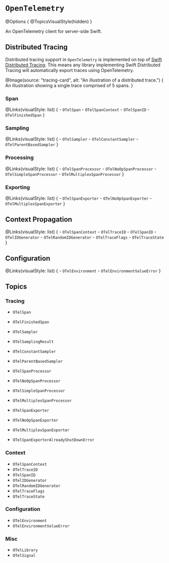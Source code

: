 # ``OpenTelemetry``

@Options {
    @TopicsVisualStyle(hidden)
}

An OpenTelemetry client for server-side Swift.

## Distributed Tracing

Distributed tracing support in `OpenTelemetry` is implemented
on top of [Swift Distributed Tracing](https://github.com/apple/swift-distributed-tracing).
This means any library implementing Swift Distributed Tracing will automatically export traces 
using OpenTelemetry.

@Image(source: "tracing-card", alt: "An illustration of a distributed trace.") {
    An illustration showing a single trace comprised of 5 spans.
}

### Span

@Links(visualStyle: list) {
    - ``OTelSpan``
    - ``OTelSpanContext``
    - ``OTelSpanID``
    - ``OTelFinishedSpan``
}

### Sampling

@Links(visualStyle: list) {
    - ``OTelSampler``
    - ``OTelConstantSampler``
    - ``OTelParentBasedSampler``
}

### Processing

@Links(visualStyle: list) {
    - ``OTelSpanProcessor``
    - ``OTelNoOpSpanProcessor``
    - ``OTelSimpleSpanProcessor``
    - ``OTelMultiplexSpanProcessor``
}

### Exporting

@Links(visualStyle: list) {
    - ``OTelSpanExporter``
    - ``OTelNoOpSpanExporter``
    - ``OTelMultiplexSpanExporter``
}

## Context Propagation

@Links(visualStyle: list) {
    - ``OTelSpanContext``
    - ``OTelTraceID``
    - ``OTelSpanID``
    - ``OTelIDGenerator``
    - ``OTelRandomIDGenerator``
    - ``OTelTraceFlags``
    - ``OTelTraceState``
}

## Configuration

@Links(visualStyle: list) {
    - ``OTelEnvironment``
    - ``OTelEnvironmentValueError``
}

## Topics

### Tracing

- ``OTelSpan``
- ``OTelFinishedSpan``

- ``OTelSampler``
- ``OTelSamplingResult``
- ``OTelConstantSampler``
- ``OTelParentBasedSampler``

- ``OTelSpanProcessor``
- ``OTelNoOpSpanProcessor``
- ``OTelSimpleSpanProcessor``
- ``OTelMultiplexSpanProcessor``

- ``OTelSpanExporter``
- ``OTelNoOpSpanExporter``
- ``OTelMultiplexSpanExporter``
- ``OTelSpanExporterAlreadyShutDownError``

### Context

- ``OTelSpanContext``
- ``OTelTraceID``
- ``OTelSpanID``
- ``OTelIDGenerator``
- ``OTelRandomIDGenerator``
- ``OTelTraceFlags``
- ``OTelTraceState``

### Configuration

- ``OTelEnvironment``
- ``OTelEnvironmentValueError``

### Misc

- ``OTelLibrary``
- ``OTelSignal``
